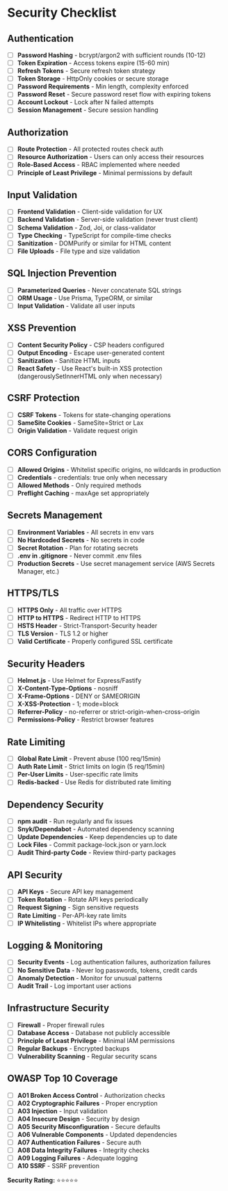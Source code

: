 # <!-- Powered by BMAD™ Core -->

# Security Checklist

## Authentication
- [ ] **Password Hashing** - bcrypt/argon2 with sufficient rounds (10-12)
- [ ] **Token Expiration** - Access tokens expire (15-60 min)
- [ ] **Refresh Tokens** - Secure refresh token strategy
- [ ] **Token Storage** - HttpOnly cookies or secure storage
- [ ] **Password Requirements** - Min length, complexity enforced
- [ ] **Password Reset** - Secure password reset flow with expiring tokens
- [ ] **Account Lockout** - Lock after N failed attempts
- [ ] **Session Management** - Secure session handling

## Authorization
- [ ] **Route Protection** - All protected routes check auth
- [ ] **Resource Authorization** - Users can only access their resources
- [ ] **Role-Based Access** - RBAC implemented where needed
- [ ] **Principle of Least Privilege** - Minimal permissions by default

## Input Validation
- [ ] **Frontend Validation** - Client-side validation for UX
- [ ] **Backend Validation** - Server-side validation (never trust client)
- [ ] **Schema Validation** - Zod, Joi, or class-validator
- [ ] **Type Checking** - TypeScript for compile-time checks
- [ ] **Sanitization** - DOMPurify or similar for HTML content
- [ ] **File Uploads** - File type and size validation

## SQL Injection Prevention
- [ ] **Parameterized Queries** - Never concatenate SQL strings
- [ ] **ORM Usage** - Use Prisma, TypeORM, or similar
- [ ] **Input Validation** - Validate all user inputs

## XSS Prevention
- [ ] **Content Security Policy** - CSP headers configured
- [ ] **Output Encoding** - Escape user-generated content
- [ ] **Sanitization** - Sanitize HTML inputs
- [ ] **React Safety** - Use React's built-in XSS protection (dangerouslySetInnerHTML only when necessary)

## CSRF Protection
- [ ] **CSRF Tokens** - Tokens for state-changing operations
- [ ] **SameSite Cookies** - SameSite=Strict or Lax
- [ ] **Origin Validation** - Validate request origin

## CORS Configuration
- [ ] **Allowed Origins** - Whitelist specific origins, no wildcards in production
- [ ] **Credentials** - credentials: true only when necessary
- [ ] **Allowed Methods** - Only required methods
- [ ] **Preflight Caching** - maxAge set appropriately

## Secrets Management
- [ ] **Environment Variables** - All secrets in env vars
- [ ] **No Hardcoded Secrets** - No secrets in code
- [ ] **Secret Rotation** - Plan for rotating secrets
- [ ] **.env in .gitignore** - Never commit .env files
- [ ] **Production Secrets** - Use secret management service (AWS Secrets Manager, etc.)

## HTTPS/TLS
- [ ] **HTTPS Only** - All traffic over HTTPS
- [ ] **HTTP to HTTPS** - Redirect HTTP to HTTPS
- [ ] **HSTS Header** - Strict-Transport-Security header
- [ ] **TLS Version** - TLS 1.2 or higher
- [ ] **Valid Certificate** - Properly configured SSL certificate

## Security Headers
- [ ] **Helmet.js** - Use Helmet for Express/Fastify
- [ ] **X-Content-Type-Options** - nosniff
- [ ] **X-Frame-Options** - DENY or SAMEORIGIN
- [ ] **X-XSS-Protection** - 1; mode=block
- [ ] **Referrer-Policy** - no-referrer or strict-origin-when-cross-origin
- [ ] **Permissions-Policy** - Restrict browser features

## Rate Limiting
- [ ] **Global Rate Limit** - Prevent abuse (100 req/15min)
- [ ] **Auth Rate Limit** - Strict limits on login (5 req/15min)
- [ ] **Per-User Limits** - User-specific rate limits
- [ ] **Redis-backed** - Use Redis for distributed rate limiting

## Dependency Security
- [ ] **npm audit** - Run regularly and fix issues
- [ ] **Snyk/Dependabot** - Automated dependency scanning
- [ ] **Update Dependencies** - Keep dependencies up to date
- [ ] **Lock Files** - Commit package-lock.json or yarn.lock
- [ ] **Audit Third-party Code** - Review third-party packages

## API Security
- [ ] **API Keys** - Secure API key management
- [ ] **Token Rotation** - Rotate API keys periodically
- [ ] **Request Signing** - Sign sensitive requests
- [ ] **Rate Limiting** - Per-API-key rate limits
- [ ] **IP Whitelisting** - Whitelist IPs where appropriate

## Logging & Monitoring
- [ ] **Security Events** - Log authentication failures, authorization failures
- [ ] **No Sensitive Data** - Never log passwords, tokens, credit cards
- [ ] **Anomaly Detection** - Monitor for unusual patterns
- [ ] **Audit Trail** - Log important user actions

## Infrastructure Security
- [ ] **Firewall** - Proper firewall rules
- [ ] **Database Access** - Database not publicly accessible
- [ ] **Principle of Least Privilege** - Minimal IAM permissions
- [ ] **Regular Backups** - Encrypted backups
- [ ] **Vulnerability Scanning** - Regular security scans

## OWASP Top 10 Coverage
- [ ] **A01 Broken Access Control** - Authorization checks
- [ ] **A02 Cryptographic Failures** - Proper encryption
- [ ] **A03 Injection** - Input validation
- [ ] **A04 Insecure Design** - Security by design
- [ ] **A05 Security Misconfiguration** - Secure defaults
- [ ] **A06 Vulnerable Components** - Updated dependencies
- [ ] **A07 Authentication Failures** - Secure auth
- [ ] **A08 Data Integrity Failures** - Integrity checks
- [ ] **A09 Logging Failures** - Adequate logging
- [ ] **A10 SSRF** - SSRF prevention

**Security Rating:** ⭐⭐⭐⭐⭐